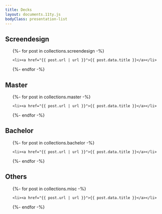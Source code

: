 ```yaml
---
title: Decks
layout: documents.11ty.js
bodyClass: presentation-list
---
```


## Screendesign
<ul>
{%- for post in collections.screendesign -%}
  
    <li><a href="{{ post.url | url }}">{{ post.data.title }}</a></li>
  
{%- endfor -%}
</ul>

## Master
<ul>
{%- for post in collections.master -%}

    <li><a href="{{ post.url | url }}">{{ post.data.title }}</a></li>

{%- endfor -%}
</ul>

## Bachelor
<ul>
{%- for post in collections.bachelor -%}

    <li><a href="{{ post.url | url }}">{{ post.data.title }}</a></li>

{%- endfor -%}
</ul>

## Others
<ul>
{%- for post in collections.misc -%}

    <li><a href="{{ post.url | url }}">{{ post.data.title }}</a></li>

{%- endfor -%}
</ul>